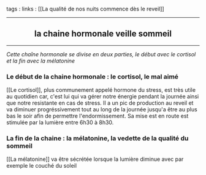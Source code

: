 tags : 
links : [[La qualité de nos nuits commence dès le reveil]]

****

<h2 style="text-align: center;"> la chaine hormonale veille sommeil </h2>

****

*Cette chaîne hormonale se divise en deux parties, le début avec le cortisol et la fin avec la mélatonine*


### Le début de la chaine hormonale : le cortisol, le mal aimé

[[Le cortisol]], plus communement appelé hormone du stress, est très utile au quotidien car, c'est lui qui va gérer notre énergie pendant la journée ainsi que notre resistante en cas de stress. Il a un pic de production au reveil et va diminuer progréssivement tout au long de la journée jusqu'a être au plus bas le soir afin de permettre l'endormissement. Sa mise est en route est stimulée par la lumière entre 6h30 à 8h30.


### La fin de la chaine : la mélatonine, la vedette de la qualité du sommeil

[[La mélatonine]] va être sécrétée lorsque la lumière diminue avec par exemple le couché du soleil